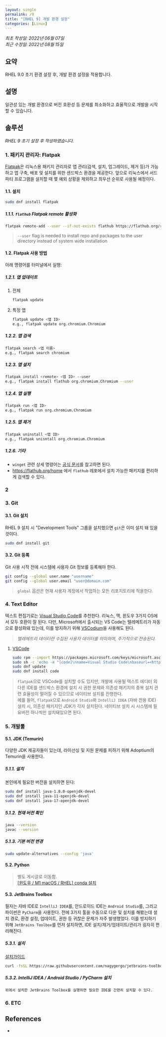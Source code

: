 ```yaml
---
layout: single
permalink: /9
title: "[RHEL 9] 개발 환경 설정"
categories: [Linux]
---
```


*최초 작성일: 2022년 06월 07일*  
*최근 수정일: 2022년 08월 15일*

## 요약

RHEL 9.0 초기 환경 설정 후, 개발 환경 설정을 적용합니다.

## 설명

일관성 있는 개발 환경으로 버전 호환성 등 문제를 최소화하고 효율적으로 개발을 시작할 수 있습니다.

## 솔루션

*RHEL 9 초기 설정 후 작성하였습니다.*

### 1. 패키지 관리자: Flatpak

[Flatpak](https://docs.flatpak.org/en/latest/using-flatpak.html)은 리눅스용 패키지 관리자로 앱 관리(검색, 설치, 업그레이드, 제거 등)가 가능하고 앱 구축, 배포 및 설치를 위한 샌드박스 환경을 제공한다. 앞으로 리눅스에서 서드파티 프로그램을 설치할 때 몇 예외 상황을 제외하고 최우선 순위로 사용될 예정이다.

#### 1.1. 설치

```bash
sudo dnf install flatpak
```

##### 1.1.1. `flathub` Flatpak remote 활성화

```bash
flatpak remote-add --user --if-not-exists flathub https://flathub.org/repo/flathub.flatpakrepo
```

> `--user` flag is needed to install repo and packages to the user directory instead of system wide installation

#### 1.2. Flatpak 사용 방법

아래 명령어를 터미널에서 실행:

##### 1.2.1. 앱 업데이트

1. 전체

    ```bash
    flatpak update
    ```

2. 특정 앱

    ```bash
    flatpak update <앱 ID>
    e.g., flatpak update org.chromium.Chromium
    ```

##### 1.2.2. 앱 검색

```bash
flatpak search <앱 이름>
e.g., flatpak search chromium
```

##### 1.2.3. 앱 설치

```bash
flatpak install <remote> <앱 ID> --user
e.g., flatpak install flathub org.chromium.Chromium --user
```

##### 1.2.4. 앱 실행

```bash
flatpak run <앱 ID>
e.g., flatpak run org.chromium.Chromium
```

##### 1.2.5. 앱 제거

```bash
flatpak uninstall <앱 ID>
e.g., flatpak unisntall org.chromium.Chromium
```

##### 1.2.6. 기타

* `winget` 관련 상세 명령어는 [공식 문서](https://docs.flatpak.org/en/latest/using-flatpak.html)를 참고하면 된다.
* <https://flathub.org/home>
에서 `flathub` 레포에서 설치 가능한 패키지를 편리하게 검색할 수 있다.

### 2

### 3. Git

#### 3.1. Git 설치

RHEL 9 설치 시 "Development Tools" 그룹을 설치했으면 `git`은 이미 설치 돼 있을 것이다.

```bash
sudo dnf install git
```

#### 3.2. Git 등록

Git 사용 시작 전에 시스템에 사용자 Git 정보를 등록해야 한다.

```bash
git config --global user.name "username"
git config --global user.email "user@domain.com"
```

> `global` 옵션은 현재 사용자 계정에서 작업하는 모든 리포지토리에 적용한다.

### 4. Text Editor

텍스트 편집기로는 [Visual Studio Code](https://code.visualstudio.com/)를 추천한다. 리눅스, 맥, 윈도우 3가지 OS에서 모두 호환이 잘 된다. 다만, Microsoft에서 출시되는 VS Code는 텔레메트리가 자동으로 활성화돼 있는데, 이를 방지하기 위해 [VSCodium](https://vscodium.com/)을 사용해도 된다.

> *텔레메트리 데이터란 수집된 사용자 데이터를 의미하며, 주기적으로 전송된다.*

1. [VSCode](https://code.visualstudio.com/docs/setup/linux#_rhel-fedora-and-centos-based-distributions)

    ```bash
    sudo rpm --import https://packages.microsoft.com/keys/microsoft.asc
    sudo sh -c 'echo -e "[code]\nname=Visual Studio Code\nbaseurl=<https://packages.microsoft.com/yumrepos/vscode\nenabled=1\ngpgcheck=1\ngpgkey=https://packages.microsoft.com/keys/microsoft.asc>" > /etc/yum.repos.d/vscode.repo'
    sudo dnf update
    sudo dnf install code
    ```

> `flatpak`으로 VSCode를 설치할 수도 있지만, 개발에 사용될 텍스트 에디터 외 다른 IDE를 샌드박스 환경에 설치 시 권한 문제와 의존성 패키지의 중복 설치 관련 효율성이 떨어질 수 있으므로 네이티브 설치를 진행한다.  
> 예를 들어, `flatpak`으로 `Android Studio`와 `IntelliJ IDEA` (자바 전용 IDE) 설치 시, 의존성 패키지인 JDK가 각자 설치된다. 네이티브 설치 시 시스템에 필요버전 하나씩만 설치돼있으면 된다.

### 5. 개발툴

#### 5.1. JDK (Temurin)

다양한 JDK 제공자들이 있는데, 라이선싱 및 지원 문제를 피하기 위해 Adoptium의 Temurin을 사용한다.

##### 5.1.1. 설치

본인에게 필요한 버전을 설치하면 된다:

```bash
sudo dnf install java-1.8.0-openjdk-devel
sudo dnf install java-11-openjdk-devel
sudo dnf install java-17-openjdk-devel
```

##### 5.1.2. 현재 버전 확인

```bash
java --version
javac --version
```

##### 5.1.3. 기본 버전 변경

```bash
sudo update-alternatives --config 'java'
```

#### 5.2. Python

> 별도 게시글로 이동함.  
[[윈도우 / M1 macOS / RHEL] conda 설치](/3)

#### 5.3. JetBrains Toolbox

필자는 자바 IDE로 `IntelliJ IDEA`를, 안드로이드 IDE는 `Android Studio`를, 그리고 파이썬은 `PyCharm`을 사용한다. 전에 3가지 툴을 수동으로 다운 및 설치를 해봤는데 설치 경로, 환경 설정, 업데이트, 권한 등 귀찮은 문제가 자주 발생했었다. 이를 방지하기 위해 `JetBrains Toolbox`를 먼저 설치하면, IDE 설치/제거/업데이트/관리가 굉자히 편리해진다.

##### 5.3.1. 설치

[설치가이드](https://www.jetbrains.com/help/idea/installation-guide.html#toolbox)

```bash
curl -fsSL https://raw.githubusercontent.com/nagygergo/jetbrains-toolbox-install/master/jetbrains-toolbox.sh | bash
```

##### 5.3.2. IntelliJ IDEA / Android Studio / PyCharm 설치

```bash
위에서 설치한 JetBrains Toolbox를 실행하면 필요한 IDE를 간편히 설치할 수 있다.
```

### 6. ETC

## References

-
